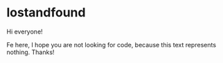 # lostandfound

Hi everyone!

Fe here, I hope you are not looking for code, because this text represents nothing.
Thanks!
